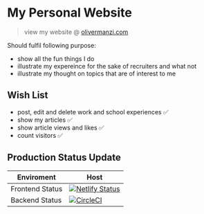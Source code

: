 # My Personal Website

> view my website @ [olivermanzi.com](https://www.olivermanzi.com/)

Should fulfil following purpose:

- show all the fun things I do
- illustrate my expereince for the sake of recruiters and what not
- illustrate my thought on topics that are of interest to me

## Wish List

- post, edit and delete work and school experiences ✅
- show my articles ✅
- show article views and likes ✅
- count visitors ✅

## Production Status Update

| Enviroment | Host |
|-|-|
| Frontend Status | [![Netlify Status](https://api.netlify.com/api/v1/badges/72aa6d1d-222e-438a-bfb2-5ae1989f1c7a/deploy-status)](https://app.netlify.com/sites/jovial-raman-b131f9/deploys) |
| Backend Status | [![CircleCI](https://circleci.com/gh/olivermanzi/olivermanzi-api/tree/master.svg?style=svg)](https://circleci.com/gh/olivermanzi/olivermanzi-api/tree/master) |
